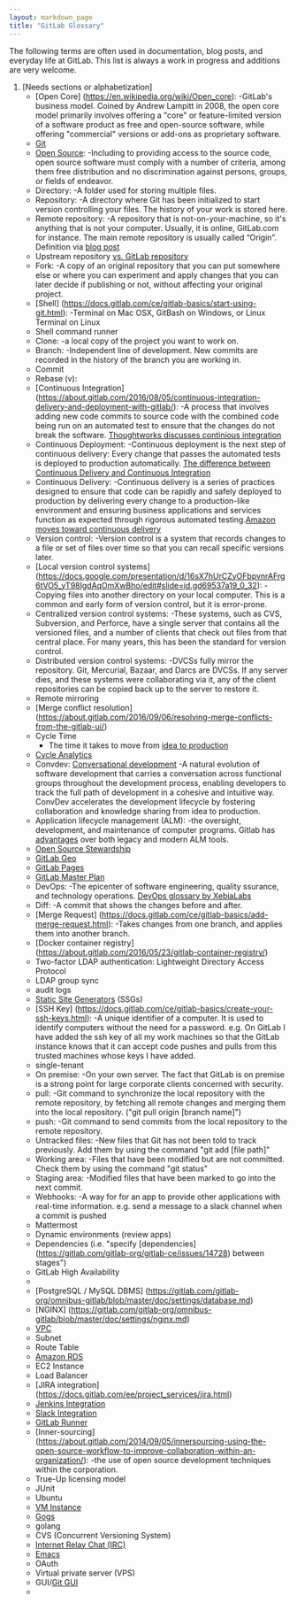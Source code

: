 ```yaml
---
layout: markdown_page
title: "GitLab Glossary"
---
```


The following terms are often used in documentation, blog posts, and everyday life at GitLab. This list is always a work in progress and additions are very welcome.

1. [Needs sections or alphabetization]
    * [Open Core] (https://en.wikipedia.org/wiki/Open_core): 
        -GitLab's business model. Coined by Andrew Lampitt in 2008, the open core model primarily involves offering a "core" or feature-limited version of a software product as free and open-source software, while offering "commercial" versions or add-ons as proprietary software.
    * [Git](https://git-scm.com/about)
    * [Open Source](https://opensource.org/docs/osd): 
        -Including to providing access to the source code, open source software must comply with a number of criteria, among them free distribution and no discrimination against persons,  groups, or fields of endeavor.
    * Directory: 
        -A folder used for storing multiple files. 
    * Repository: 
        -A directory where Git has been initialized to start version controlling your files. The history of your work is stored here. 
    * Remote repository: 
        -A repository that is not-on-your-machine, so it's anything that is not your computer. Usually, it is online, GitLab.com for instance. The main remote repository is usually called “Origin”. Definition via [blog post](https://about.gitlab.com/2015/05/18/simple-words-for-a-gitlab-newbie/)
    * Upstream repository [vs. GitLab repository](https://news.ycombinator.com/item?id=12487112)
    * Fork: 
        -A copy of an original repository that you can put somewhere else or where you can experiment and apply changes that you can later decide if publishing or not, without affecting your original project.
    * [Shell] (https://docs.gitlab.com/ce/gitlab-basics/start-using-git.html): 
        -Terminal on Mac OSX, GitBash on Windows, or Linux Terminal on Linux
    * Shell command runner
    * Clone: 
        -a local copy of the project you want to work on. 
    * Branch: 
        -Independent line of development. New commits are recorded in the history of the branch you are working in. 
    * Commit
    * Rebase (v): 
    * [Continuous Integration] (https://about.gitlab.com/2016/08/05/continuous-integration-delivery-and-deployment-with-gitlab/): 
        -A process that involves adding new code commits to source code with the combined code being run on an automated test to ensure that the changes do not break the software. [Thoughtworks discusses continious integration](https://www.thoughtworks.com/continuous-integration)
    * Continuous Deployment: 
        -Continuous deployment is the next step of continuous delivery: Every change that passes the automated tests is deployed to production automatically. [The difference between Continuous Delivery and Continuous Integration](https://www.youtube.com/watch?v=igwFj8PPSnw)
    * Continuous Delivery: 
        -Continuous delivery is a series of practices designed to ensure that code can be rapidly and safely deployed to production by delivering every change to a production-like environment and ensuring business applications and services function as expected through rigorous automated testing.[Amazon moves toward continuous delivery](https://www.youtube.com/watch?v=esEFaY0FDKc)
    * Version control: 
        -Version control is a system that records changes to a file or set of files over time so that you can recall specific versions later.
    * [Local version control systems] (https://docs.google.com/presentation/d/16sX7hUrCZyOFbpvnrAFrg6tVO5_yT98IgdAqOmXwBho/edit#slide=id.gd69537a19_0_32): 
        -Copying files into another directory on your local computer. This is a common and early form of version control, but it is error-prone.
    * Centralized version control systems: 
        -These systems, such as CVS, Subversion, and Perforce, have a single server that contains all the versioned files, and a number of clients that check out files from that central place. For many years, this has been the standard for version control.
    * Distributed version control systems: 
        -DVCSs fully mirror the repository. Git, Mercurial, Bazaar, and Darcs are DVCSs. If any server dies, and these systems were collaborating via it, any of the client repositories can be copied back up to the server to restore it.
    * Remote mirroring
    * [Merge conflict resolution] (https://about.gitlab.com/2016/09/06/resolving-merge-conflicts-from-the-gitlab-ui/)
    * Cycle Time
        - The time it takes to move from [idea to production](https://about.gitlab.com/2016/08/05/continuous-integration-delivery-and-deployment-with-gitlab/#from-idea-to-production-with-gitlab)
    * [Cycle Analytics](https://gitlab.com/gitlab-org/gitlab-ce/issues/22458)
    * Convdev: [Conversational development](https://about.gitlab.com/2016/09/14/gitlab-live-event-recap/)
        -A natural evolution of software development that carries a conversation across functional groups throughout the development process, enabling developers to track the full path of development in a cohesive and intuitive way. ConvDev accelerates the development lifecycle by fostering collaboration and knowledge sharing from idea to production.
    * Application lifecycle management (ALM): 
        -the oversight, development, and maintenance of computer programs. Gitlab has [advantages](https://docs.google.com/presentation/d/1vCU-NbZWz8NTNK8Vu3y4zGMAHb5DpC8PE5mHtw1PWfI/edit#slide=id.g72f2e4906_2_288) over both legacy and modern ALM tools. 
    * [Open Source Stewardship](https://about.gitlab.com/2016/01/11/being-a-good-open-source-steward/)
    * [GitLab Geo](https://docs.gitlab.com/ee/gitlab-geo/README.html)
    * [GitLab Pages](https://pages.gitlab.io/?_ga=1.99536669.2048946469.1469722633)
    * [GitLab Master Plan](https://about.gitlab.com/2016/09/13/gitlab-master-plan/)
    * DevOps: 
        -The epicenter of software engineering, quality ssurance, and technology operations. [DevOps glossary by XebiaLabs](https://xebialabs.com/glossary/)
    * Diff: 
        -A commit that shows the changes before and after. 
    * [Merge Request] (https://docs.gitlab.com/ce/gitlab-basics/add-merge-request.html): 
        -Takes changes from one branch, and applies them into another branch.
    * [Docker container registry] (https://about.gitlab.com/2016/05/23/gitlab-container-registry/)
    * Two-factor LDAP authentication: Lightweight Directory Access Protocol
    * LDAP group sync 
    * audit logs
    * [Static Site Generators](https://wiki.python.org/moin/StaticSiteGenerator) (SSGs)
    * [SSH Key] (https://docs.gitlab.com/ce/gitlab-basics/create-your-ssh-keys.html): 
        -A unique identifier of a computer. It is used to identify computers without the need for a password. e.g. On GitLab I have added the ssh key of all my work machines so that the GitLab instance knows that it can accept code pushes and pulls from this trusted machines whose keys I have added.
    * single-tenant 
    * On premise: 
        -On your own server. The fact that GitLab is on premise is a strong point for large corporate clients concerned with security. 
    * pull: 
        -Git command to synchronize the local repository with the remote repository, by fetching all remote changes and merging them into the local repository. ("git pull origin [branch name]")
    * push: 
        -Git command to send commits from the local repository to the remote repository. 
    * Untracked files: 
        -New files that Git has not been told to track previously. Add them by using the command "git add [file path]"
    * Working area: 
        -Files that have been modified but are not committed. Check them by using the command "git status"
    * Staging area: 
        -Modified files that have been marked to go into the next commit.
    * Webhooks: 
        -A way for for an app to provide other applications with real-time information. e.g. send a message to a slack channel when a commit is pushed
    * Mattermost
    * Dynamic environments (review apps)
    * Dependencies (i.e. "specify [dependencies] (https://gitlab.com/gitlab-org/gitlab-ce/issues/14728) between stages")
    * GitLab High Availability
    * 
    * [PostgreSQL / MySQL DBMS] (https://gitlab.com/gitlab-org/omnibus-gitlab/blob/master/doc/settings/database.md)
    * [NGINX] (https://gitlab.com/gitlab-org/omnibus-gitlab/blob/master/doc/settings/nginx.md)
    * [VPC](https://university.gitlab.com/high-availability/aws/)
    * Subnet
    * Route Table
    * [Amazon RDS](http://docs.aws.amazon.com/AmazonRDS/latest/UserGuide/CHAP_Storage.html)
    * EC2 Instance
    * Load Balancer
    * [JIRA integration] (https://docs.gitlab.com/ee/project_services/jira.html)
    * [Jenkins Integration](https://docs.gitlab.com/ee/integration/jenkins.html)
    * [Slack Integration](https://gitlab.com/gitlab-org/gitlab-ce/blob/master/doc/project_services/slack.md)
    * [GitLab Runner](https://gitlab.com/gitlab-org/gitlab-ci-multi-runner)
    * [Inner-sourcing] (https://about.gitlab.com/2014/09/05/innersourcing-using-the-open-source-workflow-to-improve-collaboration-within-an-organization/): 
        -the use of open source development techniques within the corporation. 
    * True-Up licensing model
    * JUnit
    * Ubuntu
    * [VM Instance](https://cloud.google.com/compute/docs/instances/)
    * [Gogs](https://gogs.io/)
    *  golang
    * CVS (Concurrent Versioning System)
    * [Internet Relay Chat (IRC)](http://www.irchelp.org/)
    * [Emacs](https://www.masteringemacs.org/article/mastering-key-bindings-emacs)
    * OAuth
    * Virtual private server (VPS)
    * GUI/[Git GUI](https://git-scm.com/docs/git-gui)
    *  

    

